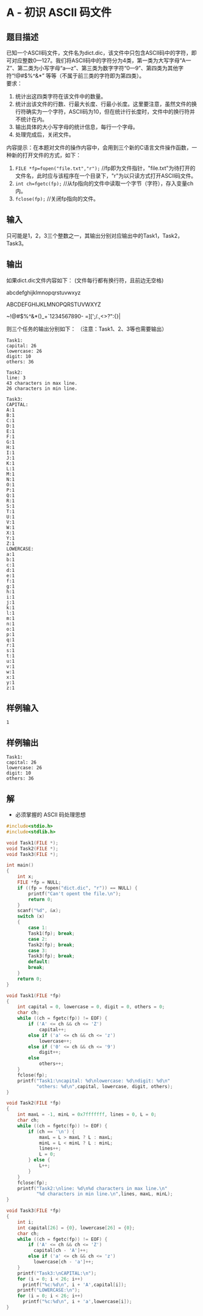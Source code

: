 # A - 初识 ASCII 码文件

## 题目描述

已知一个ASCII码文件，文件名为dict.dic，该文件中只包含ASCII码中的字符，即可对应整数0—127。我们将ASCII码中的字符分为4类，第一类为大写字母“A—Z”、第二类为小写字母“a—z”、第三类为数字字符“0—9”、第四类为其他字符“!@#$%^&*” 等等（不属于前三类的字符即为第四类）。  
要求：  

1. 统计出这四类字符在该文件中的数量。  
2. 统计出该文件的行数、行最大长度、行最小长度。这里要注意，虽然文件的换行符确实为一个字符，ASCII码为10，但在统计行长度时，文件中的换行符并不统计在内。  
3. 输出具体的大小写字母的统计信息，每行一个字母。  
4. 处理完成后，关闭文件。  

内容提示：在本题对文件的操作内容中，会用到三个新的C语言文件操作函数，一种新的打开文件的方式，如下：  
1. `FILE *fp=fopen("file.txt","r");` //fp即为文件指针，"file.txt"为待打开的文件名，此时应与该程序在一个目录下，"r"为以只读方式打开ASCII码文件。  
2. `int ch=fgetc(fp);` //从fp指向的文件中读取一个字节（字符），存入变量ch内。  
3. `fclose(fp);` //关闭fp指向的文件。       



## 输入

只可能是1，2，3三个整数之一，其输出分别对应输出中的Task1，Task2，Task3。  



## 输出

如果dict.dic文件内容如下： (文件每行都有换行符，且前边无空格)  

abcdefghijklmnopqrstuvwxyz    

ABCDEFGHIJKLMNOPQRSTUVWXYZ    

~!@#$%^&*()_+`1234567890- =\][';/.,<>?":{}| 

则三个任务的输出分别如下： （注意：Task1、2、3等也需要输出）

```
Task1:
capital: 26
lowercase: 26
digit: 10
others: 36
```
```
Task2:
line: 3
43 characters in max line.
26 characters in min line.
```
```
Task3:
CAPITAL:
A:1
B:1
C:1
D:1
E:1
F:1
G:1
H:1
I:1
J:1
K:1
L:1
M:1
N:1
O:1
P:1
Q:1
R:1
S:1
T:1
U:1
V:1
W:1
X:1
Y:1
Z:1
LOWERCASE:
a:1
b:1
c:1
d:1
e:1
f:1
g:1
h:1
i:1
j:1
k:1
l:1
m:1
n:1
o:1
p:1
q:1
r:1
s:1
t:1
u:1
v:1
w:1
x:1
y:1
z:1
```



## 样例输入

```
1
```



## 样例输出

```
Task1:
capital: 26
lowercase: 26
digit: 10
others: 36
```



## 解

- 必须掌握的 ASCII 码处理思想

```C
#include<stdio.h>
#include<stdlib.h>

void Task1(FILE *);
void Task2(FILE *);
void Task3(FILE *);

int main()
{
    int x;
    FILE *fp = NULL;
    if ((fp = fopen("dict.dic", "r")) == NULL) {
        printf("Can't opent the file.\n");
        return 0;
    }
    scanf("%d", &x);
    switch (x)
    {
        case 1:
        Task1(fp); break;
        case 2:
        Task2(fp); break;
        case 3:
        Task3(fp); break;
        default:
        break;
    }
    return 0;
}

void Task1(FILE *fp)
{
    int capital = 0, lowercase = 0, digit = 0, others = 0;
    char ch;
    while ((ch = fgetc(fp)) != EOF) {
        if ('A' <= ch && ch <= 'Z')
            capital++;
        else if ('a' <= ch && ch <= 'z')
            lowercase++;
        else if ('0' <= ch && ch <= '9')
            digit++;
        else
            others++;
    }
    fclose(fp);
    printf("Task1:\ncapital: %d\nlowercase: %d\ndigit: %d\n"
           "others: %d\n",capital, lowercase, digit, others);
}

void Task2(FILE *fp)
{
    int maxL = -1, minL = 0x7fffffff, lines = 0, L = 0;
    char ch;
    while ((ch = fgetc(fp)) != EOF) {
        if (ch == '\n') {
            maxL = L > maxL ? L : maxL;
            minL = L < minL ? L : minL;
            lines++;
            L = 0;
        } else {
            L++;
        }
    }
    fclose(fp);
    printf("Task2:\nline: %d\n%d characters in max line.\n"
           "%d characters in min line.\n",lines, maxL, minL);
}

void Task3(FILE *fp)
{
    int i;
    int capital[26] = {0}, lowercase[26] = {0};
    char ch;
    while ((ch = fgetc(fp)) != EOF) {
        if ('A' <= ch && ch <= 'Z')
          capital[ch - 'A']++;
        else if ('a' <= ch && ch <= 'z')
          lowercase[ch - 'a']++;
    }
    printf("Task3:\nCAPITAL:\n");
    for (i = 0; i < 26; i++)
      printf("%c:%d\n", i + 'A',capital[i]);
    printf("LOWERCASE:\n");
    for (i = 0; i < 26; i++)
      printf("%c:%d\n", i + 'a',lowercase[i]);
}
```

